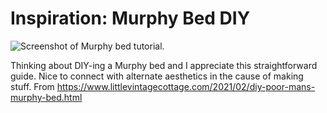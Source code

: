 # Inspiration: Murphy Bed DIY

![Screenshot of Murphy bed tutorial.](https://grant-uploader.s3.amazonaws.com/2024-11-01-09-49-04-2000.jpg)

Thinking about DIY-ing a Murphy bed and I appreciate this straightforward guide. Nice to connect with alternate aesthetics in the cause of making stuff. From https://www.littlevintagecottage.com/2021/02/diy-poor-mans-murphy-bed.html